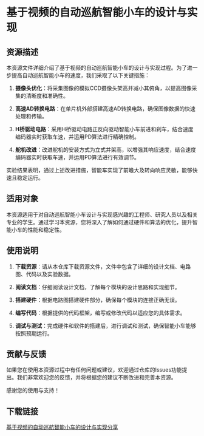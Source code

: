 # 基于视频的自动巡航智能小车的设计与实现

## 资源描述

本资源文件详细介绍了基于视频的自动巡航智能小车的设计与实现过程。为了进一步提高自动巡航智能小车的速度，我们采取了以下关键措施：

1. **摄像头优化**：将采集图像的模拟CCD摄像头架高并减小其俯角，以提高图像采集的清晰度和准确性。

2. **高速AD转换电路**：在单片机外部搭建高速AD转换电路，确保图像数据的快速处理和传输。

3. **H桥驱动电路**：采用H桥驱动电路正反向驱动智能小车前进和刹车，结合速度编码器实时获取车速，并运用PD算法进行精确控制。

4. **舵机改进**：改进舵机的安装方式为立式并架高，以增强其响应速度，结合速度编码器实时获取车速，并运用PD算法进行有效调节。

实验结果表明，通过上述改进措施，智能车实现了前瞻大及转向响应灵敏，能够快速且稳定运行。

## 适用对象

本资源适用于对自动巡航智能小车设计与实现感兴趣的工程师、研究人员以及相关专业的学生。通过学习本资源，您将深入了解如何通过硬件和算法的优化，提升智能小车的性能和稳定性。

## 使用说明

1. **下载资源**：请从本仓库下载资源文件，文件中包含了详细的设计文档、电路图、代码以及实验数据。

2. **阅读文档**：仔细阅读设计文档，了解每个模块的设计思路和实现细节。

3. **搭建硬件**：根据电路图搭建硬件部分，确保每个模块的连接正确无误。

4. **编写代码**：根据提供的代码框架，编写或修改代码以适应您的具体需求。

5. **调试与测试**：完成硬件和软件的搭建后，进行调试和测试，确保智能小车能够按照预期运行。

## 贡献与反馈

如果您在使用本资源过程中有任何问题或建议，欢迎通过仓库的Issues功能提出。我们非常欢迎您的反馈，并将根据您的建议不断改进和完善本资源。

感谢您的使用与支持！

## 下载链接

[基于视频的自动巡航智能小车的设计与实现分享](https://pan.quark.cn/s/72b684f963a4)